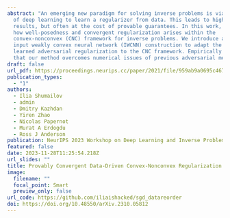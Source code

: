 ```yaml
---
abstract: "An emerging new paradigm for solving inverse problems is via the use
  of deep learning to learn a regularizer from data. This leads to high-quality
  results, but often at the cost of provable guarantees. In this work, we show
  how well-posedness and convergent regularization arises within the
  convex-nonconvex (CNC) framework for inverse problems. We introduce a novel
  input weakly convex neural network (IWCNN) construction to adapt the method of
  learned adversarial regularization to the CNC framework. Empirically we show
  that our method overcomes numerical issues of previous adversarial methods. "
draft: false
url_pdf: https://proceedings.neurips.cc/paper/2021/file/959ab9a0695c467e7caf75431a872e5c-Paper.pdf
publication_types:
  - "1"
authors:
  - Ilia Shumailov
  - admin
  - Dmitry Kazhdan
  - Yiren Zhao
  - Nicolas Papernot
  - Murat A Erdogdu
  - Ross J Anderson
publication: NeurIPS 2023 Workshop on Deep Learning and Inverse Problems
featured: false
date: 2023-11-28T11:25:54.218Z
url_slides: ""
title: Provably Convergent Data-Driven Convex-Nonconvex Regularization
image:
  filename: ""
  focal_point: Smart
  preview_only: false
url_code: https://github.com/iliaishacked/sgd_datareorder
doi: https://doi.org/10.48550/arXiv.2310.05812
---
```

